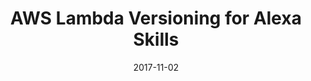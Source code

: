 ---
date: 2017-11-02
title: AWS Lambda Versioning for Alexa Skills
video_id: IGLCmpIYyP0
description:  Using Lambda versions to setup production and development for Amazon Alexa skills.
categories:
  - Amazon-Alexa
resources:
  - name: Source code
    link: https://github.com/skilltemplates/
  - name: Dabble Lab
    link: https://dabblelab.com
type: Video
set: 
set_order: 29
---